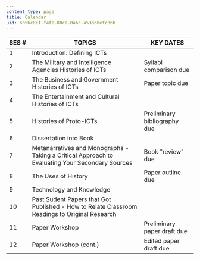 ```yaml
---
content_type: page
title: Calendar
uid: 6b56c8cf-f4fe-80ca-0a6c-a5336befc06b
---
```


| SES # | TOPICS | KEY DATES |
| --- | --- | --- |
| 1 | Introduction: Defining ICTs | &nbsp; |
| 2 | The Military and Intelligence Agencies Histories of ICTs | Syllabi comparison due |
| 3 | The Business and Government Histories of ICTs | Paper topic due |
| 4 | The Entertainment and Cultural Histories of ICTs | &nbsp; |
| 5 | Histories of Proto-ICTs | Preliminary bibliography due |
| 6 | Dissertation into Book | &nbsp; |
| 7 | Metanarratives and Monographs - Taking a Critical Approach to Evaluating Your Secondary Sources | Book "review" due |
| 8 | The Uses of History | Paper outline due |
| 9 | Technology and Knowledge | &nbsp; |
| 10 | Past Sudent Papers that Got Published - How to Relate Classroom Readings to Original Research | &nbsp; |
| 11 | Paper Workshop | Preliminary paper draft due |
| 12 | Paper Workshop (cont.) | Edited paper draft due
